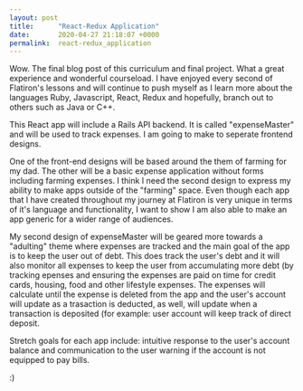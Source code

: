 ```yaml
---
layout: post
title:      "React-Redux Application"
date:       2020-04-27 21:18:07 +0000
permalink:  react-redux_application
---
```



Wow. The final blog post of this curriculum and final project.  What a great experience and wonderful courseload.  I have enjoyed every second of Flatiron's lessons and will continue to push myself as I learn more about the languages Ruby, Javascript, React, Redux and hopefully, branch out to others such as Java or C++.

This React app will include a Rails API backend.  It is called "expenseMaster" and will be used to track expenses.  I am going to make to seperate frontend designs. 

One of the front-end designs will be based around the them of farming for my dad.  The other will be a basic expense application without forms including farming expenses.  I think I need the second design to express my ability to make apps outside of the "farming" space.  Even though each app that I have created throughout my journey at Flatiron is very unique in terms of it's language and functionality, I want to show I am also able to make an app generic for a wider range of audiences.

My second design of expenseMaster will be geared more towards a "adulting" theme where expenses are tracked and the main goal of the app is to keep the user out of debt.  This does track the user's debt and it will also monitor all expenses to keep the user from accumulating more debt (by tracking epenses and ensuring the expenses are paid on time for credit cards, housing, food and other lifestyle expenses.  The expenses will calculate until the expense is deleted from the app and the user's account will update as a trasaction is deducted, as well, will update when a transaction is deposited (for example: user account will keep track of direct deposit.

Stretch goals for each app include: intuitive response to the user's account balance and communication to the user warning if the account is not equipped to pay bills.

:)
